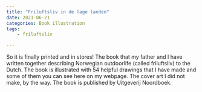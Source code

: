 ```yaml
---
title: "Friluftsliv in de lage landen"
date: 2021-06-21
categories: Book illustration
tags: 
    - friluftsliv

---
```

So it is finally printed and in stores! The book that my father and I have written together describing Norwegian outdoorlife (called friluftsliv) to the Dutch. The book is illustrated with 54 helpful drawings that I have made and some of them you can see here on my webpage. The cover art I did not make, by the way. The book is published by Uitgeverij Noordboek.

